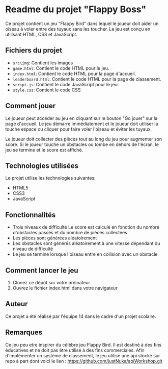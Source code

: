 # Readme du projet "Flappy Boss"

Ce projet contient un jeu "Flappy Bird" dans lequel le joueur doit aider un oiseau à voler entre des tuyaux sans les toucher. Le jeu est conçu en utilisant HTML, CSS et JavaScript.

## Fichiers du projet
- `src\img`: Contient les images 
- `game.html`: Contient le code HTML pour le jeu.
- `index.html`: Contient le code HTML pour la page d'accueil.
- `leaderboard.html`: Contient le code HTML pour la page de classement.
- `script.js`: Contient le code JavaScript pour le jeu.
- `style.css`: Contient le code CSS

## Comment jouer

Le joueur peut accéder au jeu en cliquant sur le bouton "Go jouer" sur la page d'accueil. Le jeu démarre immédiatement et le joueur doit utiliser la touche espace ou cliquer pour faire voler l'oiseau et éviter les tuyaux.

Le joueur doit collecter des pièces tout au long du jeu pour augmenter son score. Si le joueur touche un obstacles ou tombe en dehors de l'écran, le jeu se termine et le score est affiché.

## Technologies utilisées

Le projet utilise les technologies suivantes:

- HTML5
- CSS3
- JavaScript

## Fonctionnalités
- Trois niveaux de difficulté
Le score est calculé en fonction du nombre d'obstacles passés et du nombre de pièces collectées
- Les pièces sont générées aléatoirement
- Les obstacles sont générés aléatoirement à une vitesse dépendant du niveau de difficulté
- Le jeu se termine lorsque l'oiseau entre en collision avec un obstacle

## Comment lancer le jeu

1. Clonez ce dépôt sur votre ordinateur
2. Ouvrez le fichier index.html dans votre navigateur

## Auteur

Ce projet a été réalisé par l'équipe 14  dans le cadre d'un projet scolaire.

## Remarques

Ce jeu peu etre inspirer du célèbre jeu Flappy Bird. Il est destiné à des fins éducatives et ne doit pas être utilisé à des fins commerciales.
Afin d'implémenter un système de classement, le jeu utilise une api stocké sur repo à part dont voici le lien :
https://github.com/justNuka/apiWorkshop.git

